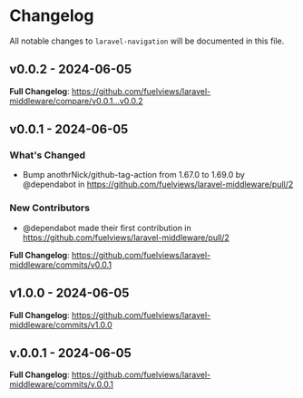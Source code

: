 # Changelog

All notable changes to `laravel-navigation` will be documented in this file.

## v0.0.2 - 2024-06-05

**Full Changelog**: https://github.com/fuelviews/laravel-middleware/compare/v0.0.1...v0.0.2

## v0.0.1 - 2024-06-05

### What's Changed

* Bump anothrNick/github-tag-action from 1.67.0 to 1.69.0 by @dependabot in https://github.com/fuelviews/laravel-middleware/pull/2

### New Contributors

* @dependabot made their first contribution in https://github.com/fuelviews/laravel-middleware/pull/2

**Full Changelog**: https://github.com/fuelviews/laravel-middleware/commits/v0.0.1

## v1.0.0 - 2024-06-05

**Full Changelog**: https://github.com/fuelviews/laravel-middleware/commits/v1.0.0

## v.0.0.1 - 2024-06-05

**Full Changelog**: https://github.com/fuelviews/laravel-middleware/commits/v.0.0.1
